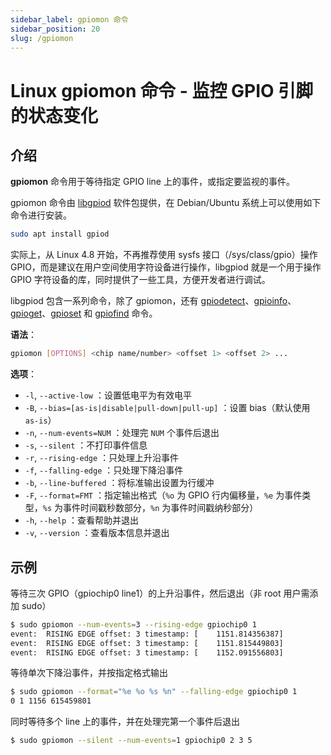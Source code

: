 ```yaml
---
sidebar_label: gpiomon 命令
sidebar_position: 20
slug: /gpiomon
---
```


# Linux gpiomon 命令 - 监控 GPIO 引脚的状态变化



## 介绍

**gpiomon** 命令用于等待指定 GPIO line 上的事件，或指定要监视的事件。

gpiomon 命令由 [libgpiod](https://git.kernel.org/pub/scm/libs/libgpiod/libgpiod.git/) 软件包提供，在 Debian/Ubuntu 系统上可以使用如下命令进行安装。

```bash
sudo apt install gpiod
```

实际上，从 Linux 4.8 开始，不再推荐使用 sysfs 接口（/sys/class/gpio）操作 GPIO，而是建议在用户空间使用字符设备进行操作，libgpiod 就是一个用于操作 GPIO 字符设备的库，同时提供了一些工具，方便开发者进行调试。

libgpiod 包含一系列命令，除了 gpiomon，还有 [gpiodetect](/linux-command/gpiodetect/)、[gpioinfo](/linux-command/gpioinfo/)、[gpioget](/linux-command/gpioget/)、[gpioset](/linux-command/gpioset/) 和 [gpiofind](/linux-command/gpiofind/) 命令。

**语法**：

```bash
gpiomon [OPTIONS] <chip name/number> <offset 1> <offset 2> ...
```

**选项**：

- `-l`, `--active-low` ：设置低电平为有效电平
- `-B`, `--bias=[as-is|disable|pull-down|pull-up]` ：设置 bias（默认使用 `as-is`）
- `-n`, `--num-events=NUM` ：处理完 `NUM` 个事件后退出
- `-s`, `--silent` ：不打印事件信息
- `-r`, `--rising-edge` ：只处理上升沿事件
- `-f`, `--falling-edge` ：只处理下降沿事件
- `-b`, `--line-buffered` ：将标准输出设置为行缓冲
- `-F`, `--format=FMT` ：指定输出格式（`%o` 为 GPIO 行内偏移量，`%e` 为事件类型，`%s` 为事件时间戳秒数部分，`%n` 为事件时间戳纳秒部分）
- `-h`, `--help` ：查看帮助并退出
- `-v`, `--version` ：查看版本信息并退出



## 示例

等待三次 GPIO（gpiochip0 line1）的上升沿事件，然后退出（非 root 用户需添加 sudo）

```bash
$ sudo gpiomon --num-events=3 --rising-edge gpiochip0 1
event:  RISING EDGE offset: 3 timestamp: [    1151.814356387]
event:  RISING EDGE offset: 3 timestamp: [    1151.815449803]
event:  RISING EDGE offset: 3 timestamp: [    1152.091556803]
```

等待单次下降沿事件，并按指定格式输出

```bash
$ sudo gpiomon --format="%e %o %s %n" --falling-edge gpiochip0 1
0 1 1156 615459801
```

同时等待多个 line 上的事件，并在处理完第一个事件后退出

```bash
$ sudo gpiomon --silent --num-events=1 gpiochip0 2 3 5
```

